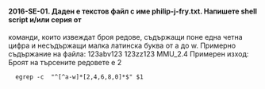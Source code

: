 #### 2016-SE-01. Даден е текстов файл с име philip-j-fry.txt. Напишете shell script и/или серия от
команди, които извеждат броя редове, съдържащи поне една четна цифра и несъдържащи малка
латинска буква от a до w.
Примерно съдържание на файла:
123abv123
123zz123
MMU_2.4
Примерен изход:
Броят на търсените редовете е 2

```shell
  egrep -c  "^[^a-w]*[2,4,6,8,0]*$" $1
```
